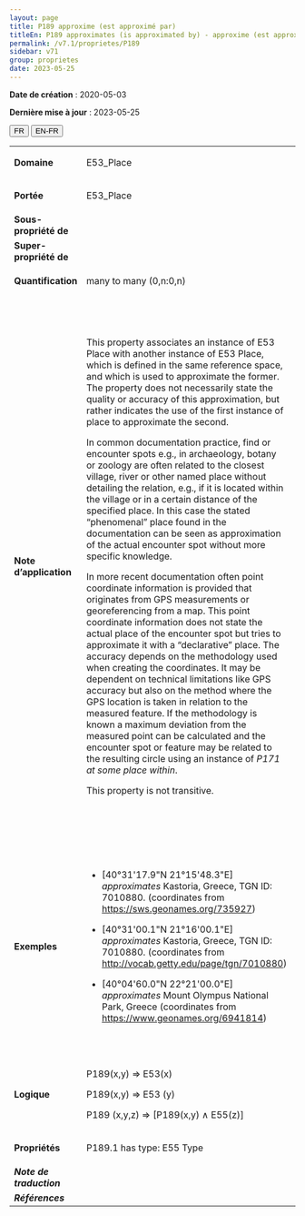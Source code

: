 ```yaml
---
layout: page
title: P189 approxime (est approximé par)
titleEn: P189 approximates (is approximated by) - approxime (est approximé par)
permalink: /v7.1/proprietes/P189
sidebar: v71
group: proprietes
date: 2023-05-25
---
```


**Date de création** : 2020-05-03

**Dernière mise à jour** : 2023-05-25

<div class="lang-buttons">
 <button id="fr" class="activate">FR</button>
 <button id="en-fr">EN-FR</button>
</div>

<table>
<tbody>
<tr>
<td><strong>Domaine</strong></td>
<td class="en">
<p>E53_Place</p>
</td>
<td>
<p><code class="language-plaintext highlighter-rouge">E53_Lieu</code></p>
</td>
</tr>
<tr>
<td><strong>Portée</strong></td>
<td class="en">
<p>E53_Place</p>
</td>
<td>
<p><code class="language-plaintext highlighter-rouge">E53_Lieu</code></p>
</td>
</tr>
<tr>
<td><strong>Sous-propriété de</strong></td>
<td class="en">
</td>
<td>
</td>
</tr>
<tr>
<td><strong>Super-propriété de</strong></td>
<td class="en">
</td>
<td>
</td>
</tr>
<tr>
<td><strong>Quantification</strong></td>
<td class="en">
<p>many to many (0,n:0,n)</p>
</td>
<td>
<p>plusieurs à plusieurs (0,n:0,n)</p>
</td>
</tr>
<tr>
<td><strong>Note d’application</strong></td>
<td class="en">
<p>This property associates an instance of E53 Place with another instance of E53 Place, which is defined in the same reference space, and which is used to approximate the former. The property does not necessarily state the quality or accuracy of this approximation, but rather indicates the use of the first instance of place to approximate the second.</p>
<p>In common documentation practice, find or encounter spots e.g., in archaeology, botany or zoology are often related to the closest village, river or other named place without detailing the relation, e.g., if it is located within the village or in a certain distance of the specified place. In this case the stated “phenomenal” place found in the documentation can be seen as approximation of the actual encounter spot without more specific knowledge. </p>
<p>In more recent documentation often point coordinate information is provided that originates from GPS measurements or georeferencing from a map. This point coordinate information does not state the actual place of the encounter spot but tries to approximate it with a “declarative” place. The accuracy depends on the methodology used when creating the coordinates. It may be dependent on technical limitations like GPS accuracy but also on the method where the GPS location is taken in relation to the measured feature. If the methodology is known a maximum deviation from the measured point can be calculated and the encounter spot or feature may be related to the resulting circle using an instance of <em>P171 at some place within</em>.</p>
<p>This property is not transitive.</p>
</td>
<td>
<p>Cette propriété associe une instance de <code class="language-plaintext highlighter-rouge">E53_Lieu</code> à une autre instance de <code class="language-plaintext highlighter-rouge">E53_Lieu</code> qui est définie dans le même espace de référence et qui est utilisée pour approximer la première. La propriété n'indique pas nécessairement la qualité ou l'exactitude de cette approximation, mais plutôt l'utilisation de la première instance de lieu pour approximer la seconde.</p>
<p>Dans les pratiques courantes en documentation, les lieux ou points de rencontre, par exemple en archéologie, en botanique ou en zoologie, sont souvent liés au village, à la rivière ou à tout autre lieu nommé le plus proche sans que la relation avec ce lieu soit détaillée, par exemple s'il est situé dans le village ou à une certaine distance du lieu spécifié. Dans ce cas, le lieu « phénoménal » indiqué dans la documentation peut être considéré comme une approximation du lieu de rencontre réel sans connaissances plus spécifiques.</p>
<p>Dans la documentation plus récente, l'information sur les coordonnées de points est souvent fournie à partir de mesures GPS ou d'un géoréférencement provenant d'une carte. Cette information sur les coordonnées de points n'indique pas le lieu réel du point de rencontre, mais l'approxime plutôt avec un lieu « déclaratif ». L'exactitude de cette information dépend de la méthodologie utilisée lors de la création de ces coordonnées. Elle peut dépendre de limitations techniques comme la précision du GPS, mais également de la méthode par laquelle la position GPS est définie par rapport à la caractéristique mesurée. Si la méthodologie est connue, un écart maximal par rapport au point mesuré peut être calculé et le point de rencontre ou la caractéristique de ce lieu peut être lié à l'aire résultante en utilisant une instance de <code class="language-plaintext highlighter-rouge">P171_quelque_part_dans</code>.</p>
<p>Cette propriété n'est pas transitive.</p>
</td>
</tr>
<tr>
<td><strong>Exemples</strong></td>
<td class="en">
<ul>
<li><p>[40°31'17.9"N 21°15'48.3"E] <em>approximates</em> Kastoria, Greece, TGN ID: 7010880. (coordinates from <a href="https://sws.geonames.org/735927"><span class="underline">https://sws.geonames.org/735927</span></a>)</p>
</li>
<li><p>[40°31'00.1"N 21°16'00.1"E] <em>approximates</em> Kastoria, Greece, TGN ID: 7010880. (coordinates from <a href="http://vocab.getty.edu/page/tgn/7010880"><span class="underline">http://vocab.getty.edu/page/tgn/7010880</span></a>)</p>
</li>
<li><p>[40°04'60.0"N 22°21'00.0"E] <em>approximates</em> Mount Olympus National Park, Greece (coordinates from <a href="https://www.geonames.org/6941814"><span class="underline">https://www.geonames.org/6941814</span></a>) </p>
</li>
</ul>
</td>
<td>
<ul>
<li><p>[40°31'17.9"N 21°15'48.3"E] approxime (<code class="language-plaintext highlighter-rouge">P189_approxime</code>) Kastoria, en Grèce, dont l'identifiant du Getty Thesaurus of Geographic Names (TGN) est 7010880 (coordonnées de https://sws.geonames.org/735927)</p>
</li>
<li><p>[40°31'00.1"N 21°16'00.1"E] approxime (<code class="language-plaintext highlighter-rouge">P189_approxime</code>) Kastoria, en Grèce, dont l'identifiant du Getty Thesaurus of Geographic Names (TGN) est 7010880 (coordonnées de http://vocab.getty.edu/page/tgn/7010880)</p>
</li>
<li><p>[40°04'60.0"N 22°21'00.0"E] approxime (<code class="language-plaintext highlighter-rouge">P189_approxime</code>) le Parc national du Mont Olympe, en Grèce (coordonnées de https://www.geonames.org/6941814) </p>
</li>
</ul>
</td>
</tr>
<tr>
<td><strong>Logique</strong></td>
<td class="en">
<p>P189(x,y) ⇒ E53(x)</p>
<p>P189(x,y) ⇒ E53 (y) </p>
<p>P189 (x,y,z) ⇒ [P189(x,y) ∧ E55(z)]</p>
</td>
<td>
<p>P189(x,y) ⇒ E53(x)</p>
<p>P189(x,y) ⇒ E53 (y) </p>
<p>P189 (x,y,z) ⇒ [P189(x,y) ∧ E55(z)]</p>
</td>
</tr>
<tr>
<td><strong>Propriétés</strong></td>
<td class="en">
<p>P189.1 has type: E55 Type</p>
</td>
<td>
<p><code class="language-plaintext highlighter-rouge">P189.1_a_pour_type</code> : <code class="language-plaintext highlighter-rouge">E55_Type</code></p>
</td>
</tr>
<tr>
<td><strong><em>Note de traduction</em></strong></td>
<td colspan="2">
</td>
</tr>
<tr>
<td><strong><em>Références</em></strong></td>
<td colspan="2">
</td>
</tr>
</tbody>
</table>
